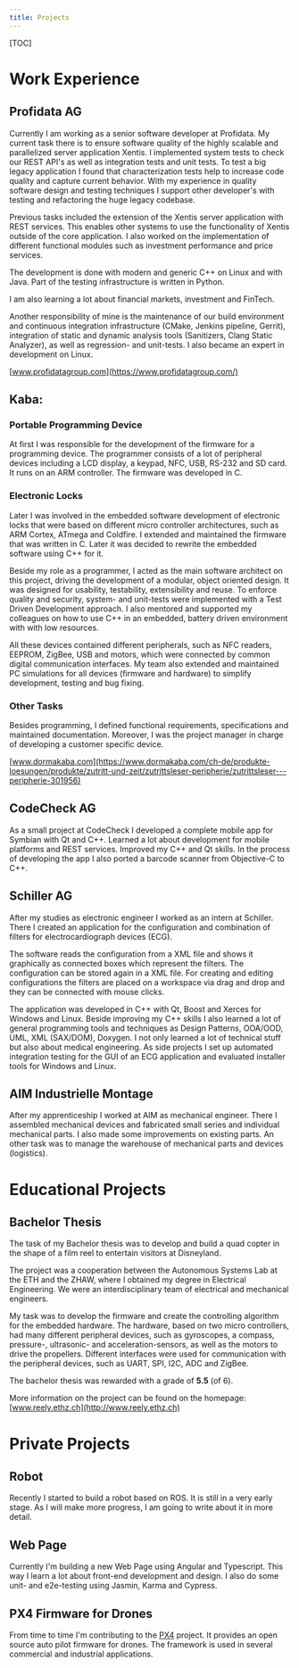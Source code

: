 ```yaml
---
title: Projects
---
```

[TOC]


# Work Experience


## Profidata AG


Currently I am working as a senior software developer at Profidata. My current task there is to ensure software quality of the highly scalable and parallelized server application Xentis. 
I implemented system tests to check our REST API's as well as integration tests and unit tests. To test a big legacy application I found that characterization tests help to increase code quality and capture current behavior. With my experience in quality
software design and testing techniques I support other developer's with testing and refactoring the huge legacy codebase.

Previous tasks included the extension of the Xentis server application with REST services. This enables other systems to
use the functionality of Xentis outside of the core application.
I also worked on the implementation of different functional modules such as investment performance and price services. 

The development is done with modern and generic C++ on Linux and with Java. Part of the testing infrastructure is written in Python.

I am also learning a lot about financial markets, investment and FinTech.

Another responsibility of mine is the maintenance of our build environment and continuous integration infrastructure (CMake, Jenkins pipeline, Gerrit), integration of static and dynamic analysis tools (Sanitizers, Clang Static Analyzer), as well as regression- and unit-tests. I also became an expert in development on Linux.

[www.profidatagroup.com](https://www.profidatagroup.com/)

## Kaba:

### Portable Programming Device
At first I was responsible for the development of the firmware for a programming device. The programmer consists of a lot of peripheral devices including a LCD display, a keypad, NFC, USB, RS-232 and SD card. It runs on an ARM controller. The firmware was developed in C.

### Electronic Locks

Later I was involved in the embedded software development of electronic locks that were based on different micro controller architectures, such as ARM Cortex, ATmega and Coldfire. I extended and maintained the firmware that was written in C. Later it was decided to rewrite the embedded software using C++ for it.

Beside my role as a programmer, I acted as the main software architect on this project, driving the development of a modular, object oriented design. It was designed for usability, testability, extensibility and reuse. To enforce quality and security, system- and unit-tests were implemented with a Test Driven Development approach. I also mentored and supported my colleagues on how to use C++ in an embedded, battery driven environment with with low resources.

All these devices contained different peripherals, such as NFC readers, EEPROM, ZigBee, USB and motors, which were connected by common digital communication interfaces. My team also extended and maintained PC simulations for all devices (firmware and hardware) to simplify development, testing and bug fixing.

### Other Tasks
Besides programming, I defined functional requirements, specifications and maintained documentation. Moreover, I was the project manager in charge of developing a customer specific device.


[www.dormakaba.com](https://www.dormakaba.com/ch-de/produkte-loesungen/produkte/zutritt-und-zeit/zutrittsleser-peripherie/zutrittsleser---peripherie-301956)


## CodeCheck AG
As a small project at CodeCheck I developed a
complete mobile app for Symbian with Qt and C++. Learned a lot about development for mobile platforms and REST services. Improved my C++ and Qt skills. In the process of developing the app I also ported a barcode scanner from Objective-C to C++.


## Schiller AG
After my studies as electronic engineer I worked as an intern at Schiller.
There I created an application for the configuration and combination of filters for electrocardiograph devices (ECG). 

The software reads the configuration from a XML file and shows it graphically as connected boxes which represent the filters. The configuration can be stored again in a XML file. For creating and editing configurations the filters are placed on a workspace via drag and drop and they can be connected with mouse clicks.

The application was developed in C++ with Qt, Boost and Xerces for Windows and Linux.
Beside improving my C++ skills I also learned a lot of general programming tools and techniques as Design Patterns, OOA/OOD, UML, XML (SAX/DOM), Doxygen.
I not only learned a lot of technical stuff but also about medical engineering.
As side projects I set up automated integration testing for the GUI of an ECG application and evaluated installer tools for Windows and Linux.


## AIM Industrielle Montage

After my apprenticeship I worked at AIM as mechanical engineer.
There I assembled mechanical devices and fabricated small series and individual mechanical parts. I also made some improvements on existing parts.
An other task was to manage the warehouse of mechanical parts and devices (logistics).


# Educational Projects

## Bachelor Thesis

The task of my Bachelor thesis was to develop and build a quad copter in the shape of a film reel to entertain visitors at Disneyland.

The project was a cooperation between the Autonomous Systems Lab at the ETH and the ZHAW, where I obtained my degree in Electrical Engineering.
We were an interdisciplinary team of electrical and mechanical engineers.

My task was to develop the firmware and create the controlling algorithm for the embedded hardware. The hardware, based on two micro controllers, had many different peripheral devices, such as gyroscopes, a compass, pressure-, ultrasonic- and acceleration-sensors, as well as the motors to drive the propellers. Different interfaces were used for communication with the peripheral devices, such as UART, SPI, I2C, ADC and ZigBee.

The bachelor thesis was rewarded with a grade of **5.5** (of 6).

More information on the project can be found on the homepage: [www.reely.ethz.ch](http://www.reely.ethz.ch)


# Private Projects

## Robot

Recently I started to build a robot based on ROS. It is still in a very early stage. As I will make more progress, I am going to write about it in more detail.

## Web Page

Currently I'm building a new Web Page using Angular and Typescript. This way I learn a lot
about front-end development and design. I also do some unit- and e2e-testing using Jasmin,
Karma and Cypress.


## PX4 Firmware for Drones

From time to time I'm contributing to the [PX4](https://px4.io/) project. It provides an open source auto pilot firmware for drones. The framework is used in several
commercial and industrial applications.
